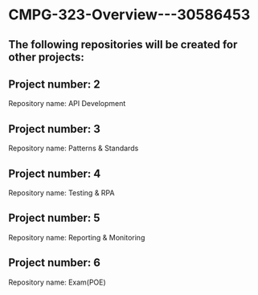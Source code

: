 # CMPG-323-Overview---30586453

## The following repositories will be created for other projects:

## Project number: 2
  Repository name: API Development 

## Project number: 3
  Repository name: Patterns & Standards 

## Project number: 4
  Repository name: Testing & RPA

## Project number: 5
  Repository name: Reporting & Monitoring

## Project number: 6
  Repository name: Exam(POE)
